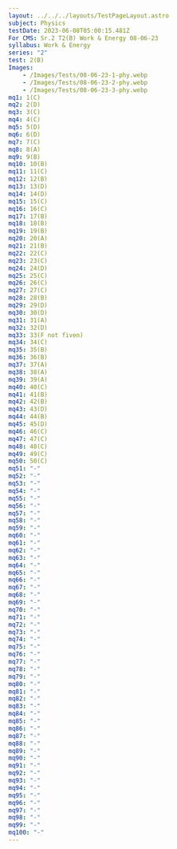 ```yaml
---
layout: ../../../layouts/TestPageLayout.astro
subject: Physics
testDate: 2023-06-08T05:00:15.481Z
For CMS: Sr.2 T2(B) Work & Energy 08-06-23
syllabus: Work & Energy
series: "2"
test: 2(B)
Images:
    - /Images/Tests/08-06-23-1-phy.webp
    - /Images/Tests/08-06-23-2-phy.webp
    - /Images/Tests/08-06-23-3-phy.webp
mq1: 1(C)
mq2: 2(D)
mq3: 3(C)
mq4: 4(C)
mq5: 5(D)
mq6: 6(D)
mq7: 7(C)
mq8: 8(A)
mq9: 9(B)
mq10: 10(B)
mq11: 11(C)
mq12: 12(B)
mq13: 13(D)
mq14: 14(D)
mq15: 15(C)
mq16: 16(C)
mq17: 17(B)
mq18: 18(B)
mq19: 19(B)
mq20: 20(A)
mq21: 21(B)
mq22: 22(C)
mq23: 23(C)
mq24: 24(D)
mq25: 25(C)
mq26: 26(C)
mq27: 27(C)
mq28: 28(B)
mq29: 29(D)
mq30: 30(D)
mq31: 31(A)
mq32: 32(D)
mq33: 33(F not fiven)
mq34: 34(C)
mq35: 35(B)
mq36: 36(B)
mq37: 37(A)
mq38: 38(A)
mq39: 39(A)
mq40: 40(C)
mq41: 41(B)
mq42: 42(B)
mq43: 43(D)
mq44: 44(B)
mq45: 45(D)
mq46: 46(C)
mq47: 47(C)
mq48: 48(C)
mq49: 49(C)
mq50: 50(C)
mq51: "-"
mq52: "-"
mq53: "-"
mq54: "-"
mq55: "-"
mq56: "-"
mq57: "-"
mq58: "-"
mq59: "-"
mq60: "-"
mq61: "-"
mq62: "-"
mq63: "-"
mq64: "-"
mq65: "-"
mq66: "-"
mq67: "-"
mq68: "-"
mq69: "-"
mq70: "-"
mq71: "-"
mq72: "-"
mq73: "-"
mq74: "-"
mq75: "-"
mq76: "-"
mq77: "-"
mq78: "-"
mq79: "-"
mq80: "-"
mq81: "-"
mq82: "-"
mq83: "-"
mq84: "-"
mq85: "-"
mq86: "-"
mq87: "-"
mq88: "-"
mq89: "-"
mq90: "-"
mq91: "-"
mq92: "-"
mq93: "-"
mq94: "-"
mq95: "-"
mq96: "-"
mq97: "-"
mq98: "-"
mq99: "-"
mq100: "-"
---
```

